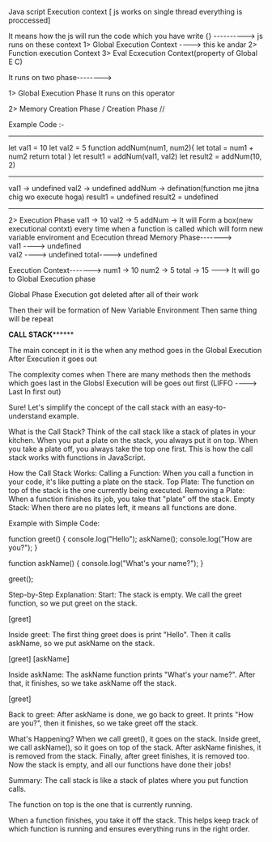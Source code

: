 Java script Execution context [ js works on single thread  everything is proccessed]

It means how the js will run the code which you have write 
{} ----------> js runs on these context
1> Global Execution Context  ----> this ke andar
2> Function execution Context
3> Eval Ecxecution Context(property of Global E C)

It runs on two phase-------->

1> Global Execution Phase
It runs on this operator

2> Memory Creation Phase / Creation Phase           //

Example Code :-
________________________________________________
let val1 = 10
let val2 = 5
function addNum(num1, num2){
    let total = num1 + num2
    return total
}
let result1 = addNum(val1, val2)
let result2 = addNum(10, 2)

------------------------------------------------
val1 -> undefined
val2 -> undefined
addNum -> defination(function me jitna chig wo execute hoga)
result1 = undefined
result2 = undefined

________________________________________________

2> Execution Phase
val1 -> 10
val2 -> 5
addNum ->   It will Form a box(new executional contxt) every time when a function is called which will form  new variable enviroment and Ececution thread
 Memory Phase------->  
              val1 ----> undefined       
              val2 ----> undefined
              total----> undefined    

 Execution Context------->
              num1 -> 10
              num2 ->  5
              total -> 15 ---> It will go to Global Execution phase   

Global Phase Execution got deleted after all of their work      

Then their will be formation of New Variable Environment 
Then same thing will be repeat


************CALL STACK******************

The main concept in it is the when any method goes in the Global Execution After Execution it goes out


The complexity comes when There are many methods then 
the methods which goes last in the Globsl Execution will be goes out first (LIFFO ----> Last In first out)



Sure! Let's simplify the concept of the call stack with an easy-to-understand example.

What is the Call Stack?
Think of the call stack like a stack of plates in your kitchen. When you put a plate on the stack, you always put it on top. When you take a plate off, you always take the top one first. This is how the call stack works with functions in JavaScript.

How the Call Stack Works:
Calling a Function: When you call a function in your code, it's like putting a plate on the stack.
Top Plate: The function on top of the stack is the one currently being executed.
Removing a Plate: When a function finishes its job, you take that "plate" off the stack.
Empty Stack: When there are no plates left, it means all functions are done.

Example with Simple Code:

function greet() {
  console.log("Hello");
  askName();
  console.log("How are you?");
}

function askName() {
  console.log("What's your name?");
}

greet();

Step-by-Step Explanation:
Start: The stack is empty. We call the greet function, so we put greet on the stack.


[greet]

Inside greet: The first thing greet does is print "Hello". Then it calls askName, so we put askName on the stack.


[greet]
[askName]

Inside askName: The askName function prints "What's your name?". After that, it finishes, so we take askName off the stack.


[greet] 

Back to greet: After askName is done, we go back to greet. It prints "How are you?", then it finishes, so we take greet off the stack.


What's Happening?
When we call greet(), it goes on the stack.
Inside greet, we call askName(), so it goes on top of the stack.
After askName finishes, it is removed from the stack.
Finally, after greet finishes, it is removed too.
Now the stack is empty, and all our functions have done their jobs!

Summary:
The call stack is like a stack of plates where you put function calls.

The function on top is the one that is currently running.

When a function finishes, you take it off the stack.
This helps keep track of which function is running and ensures everything runs in the right order.
